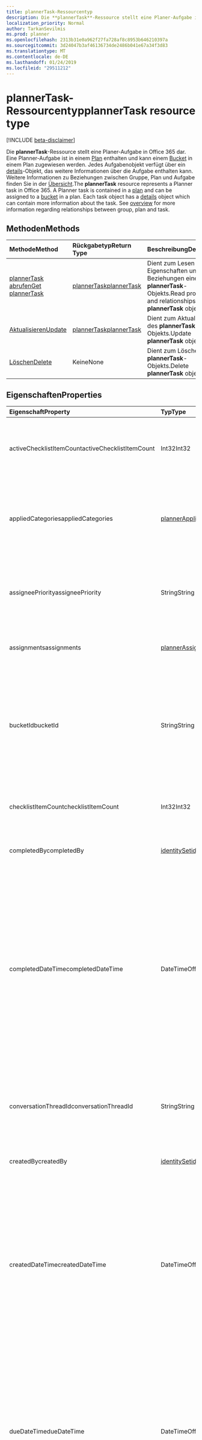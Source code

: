 ```yaml
---
title: plannerTask-Ressourcentyp
description: Die **plannerTask**-Ressource stellt eine Planer-Aufgabe in Office 365 dar. Eine Planner-Aufgabe ist in einem Plan enthalten und kann einem Bucket in einem Plan zugewiesen werden. Jedes Aufgabenobjekt verfügt über ein details-Objekt, das weitere Informationen über die Aufgabe enthalten kann. Weitere Informationen zu Beziehungen zwischen Gruppe, Plan und Aufgabe finden Sie in der Übersicht.
localization_priority: Normal
author: TarkanSevilmis
ms.prod: planner
ms.openlocfilehash: 2313b31e0a962f27fa728af8c8953b646210397a
ms.sourcegitcommit: 3d24047b3af46136734de2486b041e67a34f3d83
ms.translationtype: MT
ms.contentlocale: de-DE
ms.lasthandoff: 01/24/2019
ms.locfileid: "29511212"
---
```

# <a name="plannertask-resource-type"></a><span data-ttu-id="e8762-106">plannerTask-Ressourcentyp</span><span class="sxs-lookup"><span data-stu-id="e8762-106">plannerTask resource type</span></span>

[!INCLUDE [beta-disclaimer](../../includes/beta-disclaimer.md)]

<span data-ttu-id="e8762-p102">Die **plannerTask**-Ressource stellt eine Planer-Aufgabe in Office 365 dar. Eine Planner-Aufgabe ist in einem [Plan](plannerplan.md) enthalten und kann einem [Bucket](plannerbucket.md) in einem Plan zugewiesen werden. Jedes Aufgabenobjekt verfügt über ein [details](plannertaskdetails.md)-Objekt, das weitere Informationen über die Aufgabe enthalten kann. Weitere Informationen zu Beziehungen zwischen Gruppe, Plan und Aufgabe finden Sie in der [Übersicht](planner-overview.md).</span><span class="sxs-lookup"><span data-stu-id="e8762-p102">The **plannerTask** resource represents a Planner task in Office 365. A Planner task is contained in a [plan](plannerplan.md) and can be assigned to a [bucket](plannerbucket.md) in a plan. Each task object has a [details](plannertaskdetails.md) object which can contain more information about the task. See [overview](planner-overview.md) for more information regarding relationships between group, plan and task.</span></span>


## <a name="methods"></a><span data-ttu-id="e8762-111">Methoden</span><span class="sxs-lookup"><span data-stu-id="e8762-111">Methods</span></span>

| <span data-ttu-id="e8762-112">Methode</span><span class="sxs-lookup"><span data-stu-id="e8762-112">Method</span></span>           | <span data-ttu-id="e8762-113">Rückgabetyp</span><span class="sxs-lookup"><span data-stu-id="e8762-113">Return Type</span></span>    |<span data-ttu-id="e8762-114">Beschreibung</span><span class="sxs-lookup"><span data-stu-id="e8762-114">Description</span></span>|
|:---------------|:--------|:----------|
|[<span data-ttu-id="e8762-115">plannerTask abrufen</span><span class="sxs-lookup"><span data-stu-id="e8762-115">Get plannerTask</span></span>](../api/plannertask-get.md) | [<span data-ttu-id="e8762-116">plannerTask</span><span class="sxs-lookup"><span data-stu-id="e8762-116">plannerTask</span></span>](plannertask.md) |<span data-ttu-id="e8762-117">Dient zum Lesen der Eigenschaften und Beziehungen eines **plannerTask**-Objekts.</span><span class="sxs-lookup"><span data-stu-id="e8762-117">Read properties and relationships of **plannerTask** object.</span></span>|
|[<span data-ttu-id="e8762-118">Aktualisieren</span><span class="sxs-lookup"><span data-stu-id="e8762-118">Update</span></span>](../api/plannertask-update.md) | [<span data-ttu-id="e8762-119">plannerTask</span><span class="sxs-lookup"><span data-stu-id="e8762-119">plannerTask</span></span>](plannertask.md) |<span data-ttu-id="e8762-120">Dient zum Aktualisieren des **plannerTask**-Objekts.</span><span class="sxs-lookup"><span data-stu-id="e8762-120">Update **plannerTask** object.</span></span> |
|[<span data-ttu-id="e8762-121">Löschen</span><span class="sxs-lookup"><span data-stu-id="e8762-121">Delete</span></span>](../api/plannertask-delete.md) | <span data-ttu-id="e8762-122">Keine</span><span class="sxs-lookup"><span data-stu-id="e8762-122">None</span></span> |<span data-ttu-id="e8762-123">Dient zum Löschen des **plannerTask**-Objekts.</span><span class="sxs-lookup"><span data-stu-id="e8762-123">Delete **plannerTask** object.</span></span> |

## <a name="properties"></a><span data-ttu-id="e8762-124">Eigenschaften</span><span class="sxs-lookup"><span data-stu-id="e8762-124">Properties</span></span>
| <span data-ttu-id="e8762-125">Eigenschaft</span><span class="sxs-lookup"><span data-stu-id="e8762-125">Property</span></span>     | <span data-ttu-id="e8762-126">Typ</span><span class="sxs-lookup"><span data-stu-id="e8762-126">Type</span></span>   |<span data-ttu-id="e8762-127">Beschreibung</span><span class="sxs-lookup"><span data-stu-id="e8762-127">Description</span></span>|
|:---------------|:--------|:----------|
|<span data-ttu-id="e8762-128">activeChecklistItemCount</span><span class="sxs-lookup"><span data-stu-id="e8762-128">activeChecklistItemCount</span></span>|<span data-ttu-id="e8762-129">Int32</span><span class="sxs-lookup"><span data-stu-id="e8762-129">Int32</span></span>|<span data-ttu-id="e8762-130">Anzahl Prüflistenelemente, deren Wert auf „false“ festgelegt ist, was unvollständige Elemente darstellt.</span><span class="sxs-lookup"><span data-stu-id="e8762-130">Number of checklist items with value set to 'false', representing incomplete items.</span></span>|
|<span data-ttu-id="e8762-131">appliedCategories</span><span class="sxs-lookup"><span data-stu-id="e8762-131">appliedCategories</span></span>|[<span data-ttu-id="e8762-132">plannerAppliedCategories</span><span class="sxs-lookup"><span data-stu-id="e8762-132">plannerAppliedCategories</span></span>](plannerappliedcategories.md)|<span data-ttu-id="e8762-p103">Die Kategorien, auf die die Aufgabe angewendet wurde. Mögliche Werte finden Sie unter [angewendete Kategorien](plannerappliedcategories.md).</span><span class="sxs-lookup"><span data-stu-id="e8762-p103">The categories to which the task has been applied. See [applied Categories](plannerappliedcategories.md) for possible values.</span></span>|
|<span data-ttu-id="e8762-135">assigneePriority</span><span class="sxs-lookup"><span data-stu-id="e8762-135">assigneePriority</span></span>|<span data-ttu-id="e8762-136">String</span><span class="sxs-lookup"><span data-stu-id="e8762-136">String</span></span>|<span data-ttu-id="e8762-p104">Hinweis, der zum Anordnen von Elementen dieses Typs in einer Listenansicht verwendet wird. Das Format ist wie [hier](planner-order-hint-format.md) beschrieben definiert.</span><span class="sxs-lookup"><span data-stu-id="e8762-p104">Hint used to order items of this type in a list view. The format is defined as outlined [here](planner-order-hint-format.md).</span></span>|
|<span data-ttu-id="e8762-139">assignments</span><span class="sxs-lookup"><span data-stu-id="e8762-139">assignments</span></span>|[<span data-ttu-id="e8762-140">plannerAssignments</span><span class="sxs-lookup"><span data-stu-id="e8762-140">plannerAssignments</span></span>](plannerassignments.md)|<span data-ttu-id="e8762-141">Der Satz von zugewiesenen Personen, denen die Aufgabe zugewiesen wurde.</span><span class="sxs-lookup"><span data-stu-id="e8762-141">The set of assignees the task is assigned to.</span></span>|
|<span data-ttu-id="e8762-142">bucketId</span><span class="sxs-lookup"><span data-stu-id="e8762-142">bucketId</span></span>|<span data-ttu-id="e8762-143">String</span><span class="sxs-lookup"><span data-stu-id="e8762-143">String</span></span>|<span data-ttu-id="e8762-144">Bucket-ID, zu der die Aufgabe gehört.</span><span class="sxs-lookup"><span data-stu-id="e8762-144">Bucket ID to which the task belongs.</span></span> <span data-ttu-id="e8762-145">Der Bucket muss im Plan sein, die die Aufgabe ist.</span><span class="sxs-lookup"><span data-stu-id="e8762-145">The bucket needs to be in the plan that the task is in.</span></span> <span data-ttu-id="e8762-146">Es ist eine 28 Zeichen lang und Groß-/Kleinschreibung beachtet.</span><span class="sxs-lookup"><span data-stu-id="e8762-146">It is 28 characters long and case-sensitive.</span></span> <span data-ttu-id="e8762-147">[Format Validierung](tasks-identifiers-disclaimer.md) erfolgt für den Dienst.</span><span class="sxs-lookup"><span data-stu-id="e8762-147">[Format validation](tasks-identifiers-disclaimer.md) is done on the service.</span></span> |
|<span data-ttu-id="e8762-148">checklistItemCount</span><span class="sxs-lookup"><span data-stu-id="e8762-148">checklistItemCount</span></span>|<span data-ttu-id="e8762-149">Int32</span><span class="sxs-lookup"><span data-stu-id="e8762-149">Int32</span></span>|<span data-ttu-id="e8762-150">Anzahl der Prüflistenelemente, die für die Aufgabe vorhanden sind.</span><span class="sxs-lookup"><span data-stu-id="e8762-150">Number of checklist items that are present on the task.</span></span>|
|<span data-ttu-id="e8762-151">completedBy</span><span class="sxs-lookup"><span data-stu-id="e8762-151">completedBy</span></span>|[<span data-ttu-id="e8762-152">identitySet</span><span class="sxs-lookup"><span data-stu-id="e8762-152">identitySet</span></span>](identityset.md)|<span data-ttu-id="e8762-153">Die Identität des Benutzers, der die Aufgabe abgeschlossen hat.</span><span class="sxs-lookup"><span data-stu-id="e8762-153">Identity of the user that completed the task.</span></span>|
|<span data-ttu-id="e8762-154">completedDateTime</span><span class="sxs-lookup"><span data-stu-id="e8762-154">completedDateTime</span></span>|<span data-ttu-id="e8762-155">DateTimeOffset</span><span class="sxs-lookup"><span data-stu-id="e8762-155">DateTimeOffset</span></span>|<span data-ttu-id="e8762-p106">Schreibgeschützt. Datum und Uhrzeit, zu dem bzw. der die `'percentComplete'` der Aufgabe auf `'100'` festgelegt ist. Der Timestamp-Typ stellt die Datums- und Uhrzeitinformationen mithilfe des ISO 8601-Formats dar und wird immer in UTC-Zeit angegeben. Mitternacht UTC-Zeit am 1. Januar 2014 würde z. B. wie folgt aussehen: `'2014-01-01T00:00:00Z'`</span><span class="sxs-lookup"><span data-stu-id="e8762-p106">Read-only. Date and time at which the `'percentComplete'` of the task is set to `'100'`. The Timestamp type represents date and time information using ISO 8601 format and is always in UTC time. For example, midnight UTC on Jan 1, 2014 would look like this: `'2014-01-01T00:00:00Z'`</span></span>|
|<span data-ttu-id="e8762-160">conversationThreadId</span><span class="sxs-lookup"><span data-stu-id="e8762-160">conversationThreadId</span></span>|<span data-ttu-id="e8762-161">String</span><span class="sxs-lookup"><span data-stu-id="e8762-161">String</span></span>|<span data-ttu-id="e8762-p107">Thread-ID der Unterhaltung zur Aufgabe. Dies ist die ID des Unterhaltungsthreadobjekts, das in der Gruppe erstellt wurde.</span><span class="sxs-lookup"><span data-stu-id="e8762-p107">Thread ID of the conversation on the task. This is the ID of the conversation thread object created in the group.</span></span>|
|<span data-ttu-id="e8762-164">createdBy</span><span class="sxs-lookup"><span data-stu-id="e8762-164">createdBy</span></span>|[<span data-ttu-id="e8762-165">identitySet</span><span class="sxs-lookup"><span data-stu-id="e8762-165">identitySet</span></span>](identityset.md)|<span data-ttu-id="e8762-166">Die Identität des Benutzers, der die Aufgabe erstellt hat.</span><span class="sxs-lookup"><span data-stu-id="e8762-166">Identity of the user that created the task.</span></span>|
|<span data-ttu-id="e8762-167">createdDateTime</span><span class="sxs-lookup"><span data-stu-id="e8762-167">createdDateTime</span></span>|<span data-ttu-id="e8762-168">DateTimeOffset</span><span class="sxs-lookup"><span data-stu-id="e8762-168">DateTimeOffset</span></span>|<span data-ttu-id="e8762-p108">Schreibgeschützt. Datum und Uhrzeit der Erstellung der Aufgabe. Der Timestamp-Typ stellt die Datums- und Uhrzeitinformationen mithilfe des ISO 8601-Formats dar und wird immer in UTC-Zeit angegeben. Mitternacht UTC-Zeit am 1. Januar 2014 würde z. B. wie folgt aussehen: `'2014-01-01T00:00:00Z'`</span><span class="sxs-lookup"><span data-stu-id="e8762-p108">Read-only. Date and time at which the task is created. The Timestamp type represents date and time information using ISO 8601 format and is always in UTC time. For example, midnight UTC on Jan 1, 2014 would look like this: `'2014-01-01T00:00:00Z'`</span></span>|
|<span data-ttu-id="e8762-173">dueDateTime</span><span class="sxs-lookup"><span data-stu-id="e8762-173">dueDateTime</span></span>|<span data-ttu-id="e8762-174">DateTimeOffset</span><span class="sxs-lookup"><span data-stu-id="e8762-174">DateTimeOffset</span></span>|<span data-ttu-id="e8762-p109">Datum und Uhrzeit der Fälligkeit der Aufgabe. Der Zeitstempeltyp stellt die Datums- und Uhrzeitinformationen im ISO 8601-Format dar und wird immer in UTC-Zeit angegeben. Mitternacht UTC-Zeit am 1. Januar 2014 würde z. B. wie folgt aussehen: `'2014-01-01T00:00:00Z'`</span><span class="sxs-lookup"><span data-stu-id="e8762-p109">Date and time at which the task is due. The Timestamp type represents date and time information using ISO 8601 format and is always in UTC time. For example, midnight UTC on Jan 1, 2014 would look like this: `'2014-01-01T00:00:00Z'`</span></span>|
|<span data-ttu-id="e8762-178">hasDescription</span><span class="sxs-lookup"><span data-stu-id="e8762-178">hasDescription</span></span>|<span data-ttu-id="e8762-179">Boolescher Wert</span><span class="sxs-lookup"><span data-stu-id="e8762-179">Boolean</span></span>|<span data-ttu-id="e8762-p110">Schreibgeschützt. Der Wert ist `true`, wenn das Detailobjekt der Aufgabe eine nicht leere Beschreibung und aufweist, andernfalls `false`.</span><span class="sxs-lookup"><span data-stu-id="e8762-p110">Read-only. Value is `true` if the details object of the task has a non-empty description and `false` otherwise.</span></span>|
|<span data-ttu-id="e8762-182">id</span><span class="sxs-lookup"><span data-stu-id="e8762-182">id</span></span>|<span data-ttu-id="e8762-183">String</span><span class="sxs-lookup"><span data-stu-id="e8762-183">String</span></span>|<span data-ttu-id="e8762-184">Schreibgeschützt.</span><span class="sxs-lookup"><span data-stu-id="e8762-184">Read-only.</span></span> <span data-ttu-id="e8762-185">ID des Vorgangs.</span><span class="sxs-lookup"><span data-stu-id="e8762-185">ID of the task.</span></span> <span data-ttu-id="e8762-186">Es ist eine 28 Zeichen lang und Groß-/Kleinschreibung beachtet.</span><span class="sxs-lookup"><span data-stu-id="e8762-186">It is 28 characters long and case-sensitive.</span></span> <span data-ttu-id="e8762-187">[Format Validierung](tasks-identifiers-disclaimer.md) erfolgt für den Dienst.</span><span class="sxs-lookup"><span data-stu-id="e8762-187">[Format validation](tasks-identifiers-disclaimer.md) is done on the service.</span></span>|
|<span data-ttu-id="e8762-188">orderHint</span><span class="sxs-lookup"><span data-stu-id="e8762-188">orderHint</span></span>|<span data-ttu-id="e8762-189">Zeichenfolge</span><span class="sxs-lookup"><span data-stu-id="e8762-189">String</span></span>|<span data-ttu-id="e8762-p112">Hinweis, der zum Anordnen von Elementen dieses Typs in einer Listenansicht verwendet wird. Das Format ist wie [hier](planner-order-hint-format.md) beschrieben definiert.</span><span class="sxs-lookup"><span data-stu-id="e8762-p112">Hint used to order items of this type in a list view. The format is defined as outlined [here](planner-order-hint-format.md).</span></span>|
|<span data-ttu-id="e8762-192">percentComplete</span><span class="sxs-lookup"><span data-stu-id="e8762-192">percentComplete</span></span>|<span data-ttu-id="e8762-193">Int32</span><span class="sxs-lookup"><span data-stu-id="e8762-193">Int32</span></span>|<span data-ttu-id="e8762-p113">Abgeschlossener Prozentsatz der Aufgabe. Bei Festlegung auf `100` wird die Aufgabe als abgeschlossen betrachtet.</span><span class="sxs-lookup"><span data-stu-id="e8762-p113">Percentage of task completion. When set to `100`, the task is considered completed.</span></span> |
|<span data-ttu-id="e8762-196">planId</span><span class="sxs-lookup"><span data-stu-id="e8762-196">planId</span></span>|<span data-ttu-id="e8762-197">String</span><span class="sxs-lookup"><span data-stu-id="e8762-197">String</span></span>|<span data-ttu-id="e8762-198">Plan-ID, zu der die Aufgabe gehört.</span><span class="sxs-lookup"><span data-stu-id="e8762-198">Plan ID to which the task belongs.</span></span>|
|<span data-ttu-id="e8762-199">previewType</span><span class="sxs-lookup"><span data-stu-id="e8762-199">previewType</span></span>|<span data-ttu-id="e8762-200">string</span><span class="sxs-lookup"><span data-stu-id="e8762-200">string</span></span>|<span data-ttu-id="e8762-p114">Hierdurch wird der Typ der Vorschau festgelegt, die für die Aufgabe angezeigt wird. Mögliche Werte: `automatic`, `noPreview`, `checklist`, `description`, `reference`.</span><span class="sxs-lookup"><span data-stu-id="e8762-p114">This sets the type of preview that shows up on the task. Possible values are: `automatic`, `noPreview`, `checklist`, `description`, `reference`.</span></span>|
|<span data-ttu-id="e8762-203">referenceCount</span><span class="sxs-lookup"><span data-stu-id="e8762-203">referenceCount</span></span>|<span data-ttu-id="e8762-204">Int32</span><span class="sxs-lookup"><span data-stu-id="e8762-204">Int32</span></span>|<span data-ttu-id="e8762-205">Anzahl externer Bezüge, die für die Aufgabe vorhanden sind.</span><span class="sxs-lookup"><span data-stu-id="e8762-205">Number of external references that exist on the task.</span></span>|
|<span data-ttu-id="e8762-206">startDateTime</span><span class="sxs-lookup"><span data-stu-id="e8762-206">startDateTime</span></span>|<span data-ttu-id="e8762-207">DateTimeOffset</span><span class="sxs-lookup"><span data-stu-id="e8762-207">DateTimeOffset</span></span>|<span data-ttu-id="e8762-p115">Datum und Uhrzeit des Aufgabenbeginns. Der Timestamp-Typ stellt die Datums- und Uhrzeitinformationen mithilfe des ISO 8601-Formats dar und wird immer in UTC-Zeit angegeben. Mitternacht UTC-Zeit am 1. Januar 2014 würde z. B. wie folgt aussehen: `'2014-01-01T00:00:00Z'`</span><span class="sxs-lookup"><span data-stu-id="e8762-p115">Date and time at which the task starts. The Timestamp type represents date and time information using ISO 8601 format and is always in UTC time. For example, midnight UTC on Jan 1, 2014 would look like this: `'2014-01-01T00:00:00Z'`</span></span>|
|<span data-ttu-id="e8762-211">title</span><span class="sxs-lookup"><span data-stu-id="e8762-211">title</span></span>|<span data-ttu-id="e8762-212">String</span><span class="sxs-lookup"><span data-stu-id="e8762-212">String</span></span>|<span data-ttu-id="e8762-213">Titel der Aufgabe.</span><span class="sxs-lookup"><span data-stu-id="e8762-213">Title of the task.</span></span>|

## <a name="relationships"></a><span data-ttu-id="e8762-214">Beziehungen</span><span class="sxs-lookup"><span data-stu-id="e8762-214">Relationships</span></span>
| <span data-ttu-id="e8762-215">Beziehung</span><span class="sxs-lookup"><span data-stu-id="e8762-215">Relationship</span></span> | <span data-ttu-id="e8762-216">Typ</span><span class="sxs-lookup"><span data-stu-id="e8762-216">Type</span></span>   |<span data-ttu-id="e8762-217">Beschreibung</span><span class="sxs-lookup"><span data-stu-id="e8762-217">Description</span></span>|
|:---------------|:--------|:----------|
|<span data-ttu-id="e8762-218">assignedToTaskBoardFormat</span><span class="sxs-lookup"><span data-stu-id="e8762-218">assignedToTaskBoardFormat</span></span>|[<span data-ttu-id="e8762-219">plannerAssignedToTaskBoardTaskFormat</span><span class="sxs-lookup"><span data-stu-id="e8762-219">plannerAssignedToTaskBoardTaskFormat</span></span>](plannerassignedtotaskboardtaskformat.md)| <span data-ttu-id="e8762-p116">Schreibgeschützt. Lässt Nullwerte zu. Wird zum korrekten Rendern der Task Board-Ansicht bei Gruppierung nach assignedTo verwendet.</span><span class="sxs-lookup"><span data-stu-id="e8762-p116">Read-only. Nullable. Used to render the task correctly in the task board view when grouped by assignedTo.</span></span>|
|<span data-ttu-id="e8762-223">bucketTaskBoardFormat</span><span class="sxs-lookup"><span data-stu-id="e8762-223">bucketTaskBoardFormat</span></span>|[<span data-ttu-id="e8762-224">plannerBucketTaskBoardTaskFormat</span><span class="sxs-lookup"><span data-stu-id="e8762-224">plannerBucketTaskBoardTaskFormat</span></span>](plannerbuckettaskboardtaskformat.md)| <span data-ttu-id="e8762-p117">Schreibgeschützt. Lässt Nullwerte zu. Wird zum korrekten Rendern der Task Board-Ansicht bei Gruppierung nach Bucket verwendet.</span><span class="sxs-lookup"><span data-stu-id="e8762-p117">Read-only. Nullable. Used to render the task correctly in the task board view when grouped by bucket.</span></span>|
|<span data-ttu-id="e8762-228">Details</span><span class="sxs-lookup"><span data-stu-id="e8762-228">details</span></span>|[<span data-ttu-id="e8762-229">plannerTaskDetails</span><span class="sxs-lookup"><span data-stu-id="e8762-229">plannerTaskDetails</span></span>](plannertaskdetails.md)| <span data-ttu-id="e8762-p118">Schreibgeschützt. Lässt Nullwerte zu. Weitere Details über die Aufgabe.</span><span class="sxs-lookup"><span data-stu-id="e8762-p118">Read-only. Nullable. Additional details about the task.</span></span>|
|<span data-ttu-id="e8762-233">progressTaskBoardFormat</span><span class="sxs-lookup"><span data-stu-id="e8762-233">progressTaskBoardFormat</span></span>|[<span data-ttu-id="e8762-234">plannerProgressTaskBoardTaskFormat</span><span class="sxs-lookup"><span data-stu-id="e8762-234">plannerProgressTaskBoardTaskFormat</span></span>](plannerprogresstaskboardtaskformat.md)| <span data-ttu-id="e8762-p119">Schreibgeschützt. Lässt Nullwerte zu. Wird zum korrekten Rendern der Task Board-Ansicht bei Gruppierung nach Fortschritt verwendet.</span><span class="sxs-lookup"><span data-stu-id="e8762-p119">Read-only. Nullable. Used to render the task correctly in the task board view when grouped by progress.</span></span>|

## <a name="json-representation"></a><span data-ttu-id="e8762-238">JSON-Darstellung</span><span class="sxs-lookup"><span data-stu-id="e8762-238">JSON representation</span></span>
<span data-ttu-id="e8762-239">Es folgt eine JSON-Darstellung der Ressource.</span><span class="sxs-lookup"><span data-stu-id="e8762-239">Here is a JSON representation of the resource.</span></span>

<!-- {
  "blockType": "resource",
  "optionalProperties": [

  ],
  "@odata.type": "microsoft.graph.plannerTask"
}-->

```json
{
  "activeChecklistItemCount": 1024,
  "appliedCategories": {"@odata.type": "microsoft.graph.plannerAppliedCategories"},
  "assigneePriority": "String",
  "assignments": {"@odata.type": "microsoft.graph.plannerAssignments"},
  "bucketId": "String",
  "checklistItemCount": 1024,
  "completedBy": {"@odata.type": "microsoft.graph.identitySet"},
  "completedDateTime": "String (timestamp)",
  "conversationThreadId": "String",
  "createdBy": {"@odata.type": "microsoft.graph.identitySet"},
  "createdDateTime": "String (timestamp)",
  "dueDateTime": "String (timestamp)",
  "hasDescription": true,
  "id": "String (identifier)",
  "orderHint": "String",
  "percentComplete": 1024,
  "planId": "String",
  "previewType": "string",
  "referenceCount": 1024,
  "startDateTime": "String (timestamp)",
  "title": "String"
}

```

<!-- uuid: 8fcb5dbc-d5aa-4681-8e31-b001d5168d79
2015-10-25 14:57:30 UTC -->
<!--
{
  "type": "#page.annotation",
  "description": "plannerTask resource",
  "keywords": "",
  "section": "documentation",
  "tocPath": "",
  "suppressions": [
    "Error: /api-reference/beta/resources/plannertask.md:\r\n      Exception processing links.\r\n    System.ArgumentException: Link Definition was null. Link text: !INCLUDE [beta-disclaimer](../../includes/beta-disclaimer.md)\r\n      at ApiDoctor.Validation.DocFile.get_LinkDestinations()\r\n      at ApiDoctor.Validation.DocSet.ValidateLinks(Boolean includeWarnings, String[] relativePathForFiles, IssueLogger issues, Boolean requireFilenameCaseMatch, Boolean printOrphanedFiles)"
  ]
}
-->

